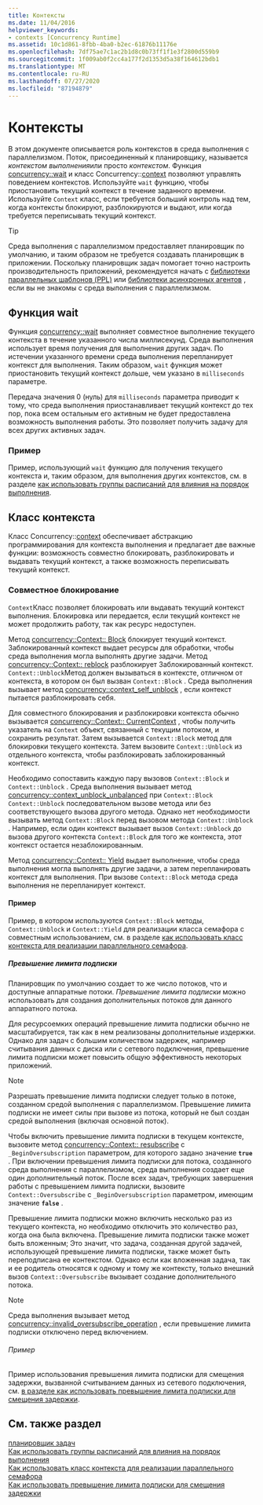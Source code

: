 ```yaml
---
title: Контексты
ms.date: 11/04/2016
helpviewer_keywords:
- contexts [Concurrency Runtime]
ms.assetid: 10c1d861-8fbb-4ba0-b2ec-61876b11176e
ms.openlocfilehash: 7df75ae7c1ac2b1d8c0b73ff1f1e3f2800d559b9
ms.sourcegitcommit: 1f009ab0f2cc4a177f2d1353d5a38f164612bdb1
ms.translationtype: MT
ms.contentlocale: ru-RU
ms.lasthandoff: 07/27/2020
ms.locfileid: "87194879"
---
```

# <a name="contexts"></a>Контексты

В этом документе описывается роль контекстов в среда выполнения с параллелизмом. Поток, присоединенный к планировщику, называется *контекстом выполнения*или просто *контекстом*. Функция [concurrency::wait](reference/concurrency-namespace-functions.md#wait) и класс Concurrency::[context](../../parallel/concrt/reference/context-class.md) позволяют управлять поведением контекстов. Используйте `wait` функцию, чтобы приостановить текущий контекст в течение заданного времени. Используйте `Context` класс, если требуется больший контроль над тем, когда контексты блокируют, разблокируются и выдают, или когда требуется переписывать текущий контекст.

> [!TIP]
> Среда выполнения с параллелизмом предоставляет планировщик по умолчанию, и таким образом не требуется создавать планировщик в приложении. Поскольку планировщик задач помогает точно настроить производительность приложений, рекомендуется начать с [библиотеки параллельных шаблонов (PPL)](../../parallel/concrt/parallel-patterns-library-ppl.md) или [библиотеки асинхронных агентов](../../parallel/concrt/asynchronous-agents-library.md) , если вы не знакомы с среда выполнения с параллелизмом.

## <a name="the-wait-function"></a>Функция wait

Функция [concurrency::wait](reference/concurrency-namespace-functions.md#wait) выполняет совместное выполнение текущего контекста в течение указанного числа миллисекунд. Среда выполнения использует время получения для выполнения других задач. По истечении указанного времени среда выполнения перепланирует контекст для выполнения. Таким образом, `wait` функция может приостановить текущий контекст дольше, чем указано в `milliseconds` параметре.

Передача значения 0 (нуль) для `milliseconds` параметра приводит к тому, что среда выполнения приостанавливает текущий контекст до тех пор, пока всем остальным его активным не будет предоставлена возможность выполнения работы. Это позволяет получить задачу для всех других активных задач.

### <a name="example"></a>Пример

Пример, использующий `wait` функцию для получения текущего контекста и, таким образом, для выполнения других контекстов, см. в разделе [как использовать группы расписаний для влияния на порядок выполнения](../../parallel/concrt/how-to-use-schedule-groups-to-influence-order-of-execution.md).

## <a name="the-context-class"></a>Класс контекста

Класс Concurrency::[context](../../parallel/concrt/reference/context-class.md) обеспечивает абстракцию программирования для контекста выполнения и предлагает две важные функции: возможность совместно блокировать, разблокировать и выдавать текущий контекст, а также возможность переписывать текущий контекст.

### <a name="cooperative-blocking"></a>Совместное блокирование

`Context`Класс позволяет блокировать или выдавать текущий контекст выполнения. Блокировка или передается, если текущий контекст не может продолжить работу, так как ресурс недоступен.

Метод [concurrency::Context:: Block](reference/context-class.md#block) блокирует текущий контекст. Заблокированный контекст выдает ресурсы для обработки, чтобы среда выполнения могла выполнять другие задачи. Метод [concurrency::Context:: reblock](reference/context-class.md#unblock) разблокирует Заблокированный контекст. `Context::Unblock`Метод должен вызываться в контексте, отличном от контекста, в котором он был вызван `Context::Block` . Среда выполнения вызывает метод [concurrency::context_self_unblock](../../parallel/concrt/reference/context-self-unblock-class.md) , если контекст пытается разблокировать себя.

Для совместного блокирования и разблокировки контекста обычно вызывается [concurrency::Context:: CurrentContext](reference/context-class.md#currentcontext) , чтобы получить указатель на `Context` объект, связанный с текущим потоком, и сохранить результат. Затем вызывается `Context::Block` метод для блокировки текущего контекста. Затем вызовите `Context::Unblock` из отдельного контекста, чтобы разблокировать заблокированный контекст.

Необходимо сопоставить каждую пару вызовов `Context::Block` и `Context::Unblock` . Среда выполнения вызывает метод [concurrency::context_unblock_unbalanced](../../parallel/concrt/reference/context-unblock-unbalanced-class.md) при `Context::Block` `Context::Unblock` последовательном вызове метода или без соответствующего вызова другого метода. Однако нет необходимости вызывать метод `Context::Block` перед вызовом метода `Context::Unblock` . Например, если один контекст вызывает вызов `Context::Unblock` до вызова другого контекста `Context::Block` для того же контекста, этот контекст остается незаблокированным.

Метод [concurrency::Context:: Yield](reference/context-class.md#yield) выдает выполнение, чтобы среда выполнения могла выполнять другие задачи, а затем перепланировать контекст для выполнения. При вызове `Context::Block` метода среда выполнения не перепланирует контекст.

#### <a name="example"></a>Пример

Пример, в котором используются `Context::Block` методы, `Context::Unblock` и `Context::Yield` для реализации класса семафора с совместным использованием, см. в разделе [как использовать класс контекста для реализации параллельного семафора](../../parallel/concrt/how-to-use-the-context-class-to-implement-a-cooperative-semaphore.md).

##### <a name="oversubscription"></a>Превышение лимита подписки

Планировщик по умолчанию создает то же число потоков, что и доступные аппаратные потоки. *Превышение лимита подписки* можно использовать для создания дополнительных потоков для данного аппаратного потока.

Для ресурсоемких операций превышение лимита подписки обычно не масштабируется, так как в нем реализованы дополнительные издержки. Однако для задач с большим количеством задержек, например считывания данных с диска или с сетевого подключения, превышение лимита подписки может повысить общую эффективность некоторых приложений.

> [!NOTE]
> Разрешать превышение лимита подписки следует только в потоке, созданном средой выполнения с параллелизмом. Превышение лимита подписки не имеет силы при вызове из потока, который не был создан средой выполнения (включая основной поток).

Чтобы включить превышение лимита подписки в текущем контексте, вызовите метод [concurrency::Context:: resubscribe](reference/context-class.md#oversubscribe) с `_BeginOversubscription` параметром, для которого задано значение **`true`** . При включении превышения лимита подписки для потока, созданного среда выполнения с параллелизмом, среда выполнения создает еще один дополнительный поток. После всех задач, требующих завершения работы с превышением лимита подписки, вызовите `Context::Oversubscribe` с `_BeginOversubscription` параметром, имеющим значение **`false`** .

Превышение лимита подписки можно включить несколько раз из текущего контекста, но необходимо отключить это количество раз, когда она была включена. Превышение лимита подписки также может быть вложенным; Это значит, что задача, созданная другой задачей, использующей превышение лимита подписки, также может быть переподписана ее контекстом. Однако если как вложенная задача, так и ее родитель относятся к одному и тому же контексту, только внешний вызов `Context::Oversubscribe` вызывает создание дополнительного потока.

> [!NOTE]
> Среда выполнения вызывает метод [concurrency::invalid_oversubscribe_operation](../../parallel/concrt/reference/invalid-oversubscribe-operation-class.md) , если превышение лимита подписки отключено перед включением.

###### <a name="example"></a>Пример

Пример использования превышения лимита подписки для смещения задержки, вызванной считыванием данных из сетевого подключения, см. [в разделе как использовать превышение лимита подписки для смещения задержки](../../parallel/concrt/how-to-use-oversubscription-to-offset-latency.md).

## <a name="see-also"></a>См. также раздел

[планировщик задач](../../parallel/concrt/task-scheduler-concurrency-runtime.md)<br/>
[Как использовать группы расписаний для влияния на порядок выполнения](../../parallel/concrt/how-to-use-schedule-groups-to-influence-order-of-execution.md)<br/>
[Как использовать класс контекста для реализации параллельного семафора](../../parallel/concrt/how-to-use-the-context-class-to-implement-a-cooperative-semaphore.md)<br/>
[Как использовать превышение лимита подписки для смещения задержки](../../parallel/concrt/how-to-use-oversubscription-to-offset-latency.md)
